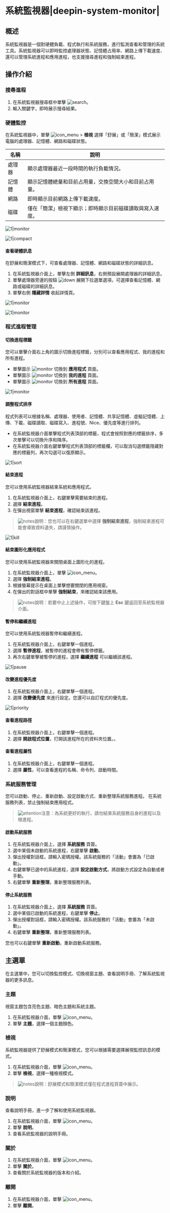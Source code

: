 # 系統監視器|deepin-system-monitor|

## 概述

系統監視器是一個對硬體負載、程式執行和系統服務，進行監測查看和管理的系統工具。系統監視器可以即時監控處理器狀態、記憶體占用率、網路上傳下載速度、還可以管理系統進程和應用進程，也支援搜尋進程和強制結束進程。


## 操作介紹

### 搜尋進程

1. 在系統監視器搜尋框中單擊 ![search](../common/search.svg)。
2. 輸入關鍵字，即時展示搜尋結果。   

### 硬體監控

在系統監視器中，單擊 ![icon_menu](../common/icon_menu.svg) > **檢視** 選擇「舒展」或「簡潔」模式展示電腦的處理器、記憶體、網路和磁碟狀態。

| 名稱   | 說明                                                     |
| ------ | -------------------------------------------------------- |
| 處理器 | 顯示處理器最近一段時間的執行負載情況。                   |
| 記憶體 | 顯示記憶體總量和目前占用量，交換空間大小和目前占用量。   |
| 網路   | 即時顯示目前網路上傳下載速度。                           |
| 磁碟   | 僅在「簡潔」檢視下顯示；即時顯示目前磁碟讀取與寫入速度。 |

![1|monitor](fig/expand.png)

![1|compact](fig/compact.png)

#### 查看硬體訊息

在舒展和簡潔模式下，可查看處理器、記憶體、網路和磁碟狀態的詳細訊息。

1. 在系統監視器介面上，單擊左側 **詳細訊息**，右側預設展開處理器的詳細訊息。
2. 單擊處理器旁邊的按鈕 ![down](../common/nextdown.svg) 展開下拉選單選項，可選擇查看記憶體、網路或磁碟的詳細訊息。
3. 單擊右側 **隱藏詳情** 收起詳情頁。

![1|monitor](fig/detail.png)

![1|monitor](fig/detail1.png)


### 程式進程管理

#### 切換進程標籤

您可以單擊介面右上角的圖示切換進程標籤，分別可以查看應用程式、我的進程和所有進程。

- 單擊圖示 ![monitor](fig/app_process.png) 切換到 **應用程式** 頁面。
- 單擊圖示 ![monitor](fig/my_process.png) 切換到 **我的進程** 頁面。
- 單擊圖示 ![monitor](fig/all_process.png) 切換到 **所有進程** 頁面。

![1|monitor](fig/tab_switch.png)

#### 調整程式排序

程式列表可以根據名稱、處理器、使用者、記憶體、共享記憶體、虛擬記憶體、上傳、下載、磁碟讀取、磁碟寫入、進程號、Nice、優先度等進行排列。

- 在系統監視器介面單擊程式列表頂部的標籤，程式會按照對應的標籤排序，多次單擊可以切換升序和降序。
- 在系統監視器介面右鍵單擊程式列表頂部的標籤欄，可以取消勾選標籤隱藏對應的標籤列，再次勾選可以復原顯示。

![1|sort](fig/sort.png)


#### 結束進程
您可以使用系統監視器結束系統和應用程式。
1. 在系統監視器介面上，右鍵單擊需要結束的進程。
2. 選擇 **結束進程**。
3. 在彈出視窗單擊 **結束進程**，確認結束該進程。

>![notes](../common/notes.svg)說明：您也可以在右鍵選單中選擇 **強制結束進程**，強制結束進程可能會導致資料遺失，請謹慎操作。

![1|kill](fig/kill.png)



#### 結束圖形化應用程式

您可以使用系統監視器來關閉桌面上圖形化的進程。

1. 在系統監視器介面上，單擊 ![icon_menu](../common/icon_menu.svg)。
2. 選擇 **強制結束進程**。   
3. 根據螢幕提示在桌面上單擊想要關閉的應用視窗。
4. 在彈出的對話框中單擊 **強制結束**，來確認結束該應用。

>![notes](../common/notes.svg)說明：若要中止上述操作，可按下鍵盤上 **Esc** 鍵返回至系統監視器介面。


#### 暫停和繼續進程

您可以使用系統監視器暫停和繼續進程。

1. 在系統監視器介面上，右鍵單擊一個進程。
2. 選擇 **暫停進程**，被暫停的進程會帶有暫停標籤。
3. 再次右鍵單擊被暫停的進程，選擇 **繼續進程** 可以繼續該進程。

![1|pause](fig/pause.png)

#### 改變進程優先度

1. 在系統監視器介面上，右鍵單擊一個進程。
2. 選擇 **改變優先度** 來進行設定。您還可以自訂程式的優先度。

![1|priority](fig/priority.png)

#### 查看進程路徑

1. 在系統監視器介面上，右鍵單擊一個進程。
2. 選擇 **開啟程式位置**，打開該進程所在的資料夾位置。。


#### 查看進程屬性

1. 在系統監視器介面上，右鍵單擊一個進程。
2. 選擇 **屬性**，可以查看進程的名稱、命令列、啟動時間。

### 系統服務管理

您可以啟動、停止、重新啟動、設定啟動方式、重新整理系統服務進程。
在系統服務列表，禁止強制結束應用程式。

>![attention](../common/attention.svg)注意：為系統更好的執行，請勿結束系統服務自身的進程以及根進程。

#### 啟動系統服務

1. 在系統監視器介面上，選擇 **系統服務** 頁簽。
2. 選中某個未啟動的系統進程，右鍵單擊 **啟動**。
3. 彈出授權對話框，請輸入密碼授權。該系統服務的「活動」會置為「已啟動」。
4. 右鍵單擊已選中的系統進程，選擇 **設定啟動方式**，將啟動方式設定為自動或者手動。
5. 右鍵單擊 **重新整理**，重新整理服務列表。


#### 停止系統服務

1. 在系統監視器介面上，選擇 **系統服務** 頁簽。
2. 選中某個已啟動的系統進程，右鍵單擊 **停止**。
3. 彈出授權對話框，請輸入密碼授權。該系統服務的「活動」會置為「未啟動」。
4. 右鍵單擊 **重新整理**，重新整理服務列表。

您也可以右鍵單擊 **重新啟動**，重新啟動系統服務。

## 主選單

在主選單中，您可以切換監控模式、切換視窗主題、查看說明手冊、了解系統監視器的更多訊息。

### 主題

視窗主題包含亮色主題、暗色主題和系統主題。

1. 在系統監視器介面，單擊 ![icon_menu](../common/icon_menu.svg)。
2. 單擊 **主題**，選擇一個主題顏色。

### 檢視

系統監視器提供了舒展模式和簡潔模式，您可以根據需要選擇展現監控訊息的模式。

1. 在系統監視器介面，單擊 ![icon_menu](../common/icon_menu.svg)。
2. 單擊 **檢視**，選擇一種檢視模式。

>![notes](../common/notes.svg)說明：舒展模式和簡潔模式僅在程式進程頁簽中展示。


### 說明

查看說明手冊，進一步了解和使用系統監視器。

1. 在系統監視器介面，單擊 ![icon_menu](../common/icon_menu.svg)。
2. 單擊 **說明**。
3. 查看系統監視器的說明手冊。

### 關於

1. 在系統監視器介面，單擊 ![icon_menu](../common/icon_menu.svg)。
2. 單擊 **關於**。
3. 查看關於系統監視器的版本和介紹。

### 離開

1. 在系統監視器介面，單擊 ![icon_menu](../common/icon_menu.svg)。
2. 單擊 **離開**。

